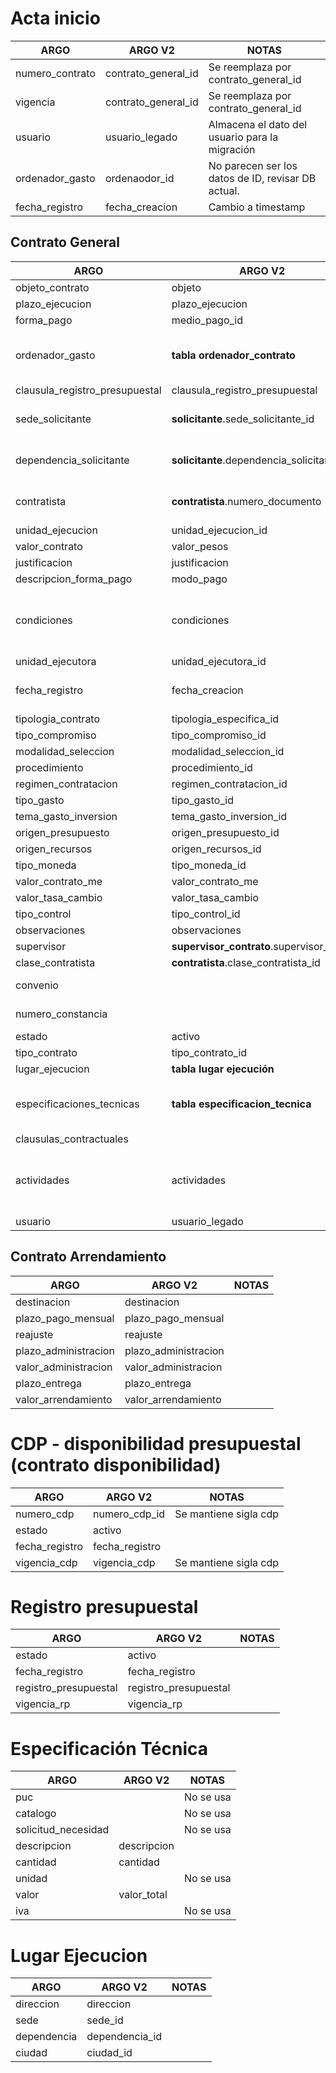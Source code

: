 # Acta inicio

| **ARGO**                       | **ARGO V2**                                | **NOTAS**                                          |
|--------------------------------|--------------------------------------------|----------------------------------------------------|
| numero_contrato                | contrato_general_id                        | Se reemplaza por contrato_general_id               |
| vigencia                       | contrato_general_id                        | Se reemplaza por contrato_general_id               |
| usuario                        | usuario_legado                             | Almacena el dato del usuario para la migración     |
| ordenador_gasto                | ordenaodor_id                              | No parecen ser los datos de ID, revisar DB actual. |
| fecha_registro                 | fecha_creacion                             | Cambio a timestamp                                 |


## Contrato General

| **ARGO**                       | **ARGO V2**                                | **NOTAS**                                          |
|--------------------------------|--------------------------------------------|----------------------------------------------------|
| objeto_contrato                | objeto                                     |                                                    |
| plazo_ejecucion                | plazo_ejecucion                            |                                                    |
| forma_pago                     | medio_pago_id                              |                                                    |
| ordenador_gasto                | **tabla ordenador_contrato**               | Se crea una tabla nueva para ordenador             |
| clausula_registro_presupuestal | clausula_registro_presupuestal             |                                                    |
| sede_solicitante               | **solicitante**.sede_solicitante_id        | Se extrae a tabla solicitante.                     |
| dependencia_solicitante        | **solicitante**.dependencia_solicitante_id | Se extrae a tabla solicitante.                     |
| contratista                    | **contratista**.numero_documento           | Cambio de numeric(16) a varchar                    |
| unidad_ejecucion               | unidad_ejecucion_id                        |                                                    |
| valor_contrato                 | valor_pesos                                |                                                    |
| justificacion                  | justificacion                              |                                                    |
| descripcion_forma_pago         | modo_pago                                  |                                                    |
| condiciones                    | condiciones                                | Se mantiene en plural por contexto de los datos    |
| unidad_ejecutora               | unidad_ejecutora_id                        |                                                    |
| fecha_registro                 | fecha_creacion                             | Cambio a date a timestamp                          |
| tipologia_contrato             | tipologia_especifica_id                    |                                                    |
| tipo_compromiso                | tipo_compromiso_id                         |                                                    |
| modalidad_seleccion            | modalidad_seleccion_id                     |                                                    |
| procedimiento                  | procedimiento_id                           |                                                    |
| regimen_contratacion           | regimen_contratacion_id                    |                                                    |
| tipo_gasto                     | tipo_gasto_id                              |                                                    |
| tema_gasto_inversion           | tema_gasto_inversion_id                    |                                                    |
| origen_presupuesto             | origen_presupuesto_id                      |                                                    |
| origen_recursos                | origen_recursos_id                         |                                                    |
| tipo_moneda                    | tipo_moneda_id                             |                                                    |
| valor_contrato_me              | valor_contrato_me                          |                                                    |
| valor_tasa_cambio              | valor_tasa_cambio                          |                                                    |
| tipo_control                   | tipo_control_id                            |                                                    |
| observaciones                  | observaciones                              |                                                    |
| supervisor                     | **supervisor_contrato**.supervisor_id      |                                                    |
| clase_contratista              | **contratista**.clase_contratista_id       |                                                    |
| convenio                       |                                            | No se usa, depreciado.                             |
| numero_constancia              |                                            | No se usa, depreciado.                             |
| estado                         | activo                                     |                                                    |
| tipo_contrato                  | tipo_contrato_id                           |                                                    |
| lugar_ejecucion                | **tabla lugar ejecución**                  |                                                    |
| especificaciones_tecnicas      | **tabla especificacion_tecnica**           | Se crea una tabla nueva para ordenador             |
| clausulas_contractuales        |                                            | No se usa.                                         |
| actividades                    | actividades                                | Se mantiene en plural por contexto de los datos    |
| usuario                        | usuario_legado                             |                                                    |


## Contrato Arrendamiento

| **ARGO**             | **ARGO V2**          | **NOTAS**                          |
|----------------------|----------------------|------------------------------------|
| destinacion          | destinacion          |                                    |
| plazo_pago_mensual   | plazo_pago_mensual   |                                    |
| reajuste             | reajuste             |                                    |
| plazo_administracion | plazo_administracion |                                    |
| valor_administracion | valor_administracion |                                    |
| plazo_entrega        | plazo_entrega        |                                    |
| valor_arrendamiento  | valor_arrendamiento  |                                    |


# CDP - disponibilidad presupuestal (contrato disponibilidad)

| **ARGO**       | **ARGO V2**    | **NOTAS**            |
|----------------|----------------|----------------------|
| numero_cdp     | numero_cdp_id  | Se mantiene sigla cdp|
| estado         | activo         |                      |
| fecha_registro | fecha_registro |                      |
| vigencia_cdp   | vigencia_cdp   | Se mantiene sigla cdp|


# Registro presupuestal

| **ARGO**              | **ARGO V2**           | **NOTAS**            |
|-----------------------|-----------------------|----------------------|
| estado                | activo                |                      |
| fecha_registro        | fecha_registro        |                      |
| registro_presupuestal | registro_presupuestal |                      |
| vigencia_rp           | vigencia_rp           |                      |


# Especificación Técnica

| **ARGO**            | **ARGO V2** | **NOTAS**                    |
|---------------------|-------------|------------------------------|
| puc                 |             | No se usa                    |
| catalogo            |             | No se usa                    |
| solicitud_necesidad |             | No se usa                    |
| descripcion         | descripcion |                              |
| cantidad            | cantidad    |                              |
| unidad              |             | No se usa                    |
| valor               | valor_total |                              |
| iva                 |             | No se usa                    |


# Lugar Ejecucion

| **ARGO**    | **ARGO V2**    | **NOTAS**            |
|-------------|----------------|----------------------|
| direccion   | direccion      |                      |
| sede        | sede_id        |                      |
| dependencia | dependencia_id |                      |
| ciudad      | ciudad_id      |                      |



